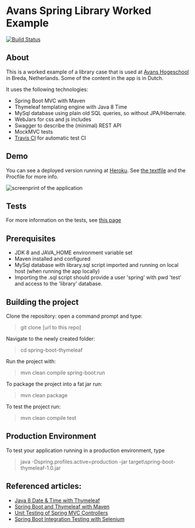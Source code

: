 Avans Spring Library Worked Example
====================================

[![Build Status](https://travis-ci.org/avansinformatica/spring-mvc-library.svg?branch=master)](https://travis-ci.org/avansinformatica/spring-mvc-library)

About
---------------
This is a worked example of a library case that is used at [Avans Hogeschool](http://www.avans.nl) in Breda, Netherlands. Some of the content in the app is in Dutch.

It uses the following technologies:

- Spring Boot MVC with Maven
- Thymeleaf templating engine with Java 8 Time
- MySql database using plain old SQL queries, so without JPA/Hibernate.
- WebJars for css and js includes
- Swagger to describe the (minimal) REST API 
- MockMVC tests
- [Travis CI](http://https://travis-ci.org) for automatic test CI

Demo
--------------------
You can see a deployed version running at [Heroku](https://spring-mvc-library.herokuapp.com/). See [the textfile](https://github.com/rschellius/spring-mvc-library/blob/master/Heroku_cloud.md) and the Procfile for more info. 

![screenprint of the application](https://github.com/rschellius/spring-mvc-library/blob/master/src/main/resources/static/img/screenprint.png)

Tests
--------------------

For more information on the tests, see [this page](https://github.com/rschellius/spring-mvc-library/tree/master/src/test/java/nl/avans/ivh5/springmvc)

Prerequisites
-------------

- JDK 8 and JAVA_HOME environment variable set
- Maven installed and configured
- MySql database with library.sql script imported and running on local host (when running the app locally)
- Importing the .sql script should provide a user 'spring' with pwd 'test' and access to the 'library' database.

Building the project
--------------------

Clone the repository: open a command prompt and type:

> git clone [url to this repo]

Navigate to the newly created folder:

> cd spring-boot-thymeleaf

Run the project with:

> mvn clean compile spring-boot:run

To package the project into a fat jar run:

> mvn clean package

To test the project run:

> mvn clean compile test

Production Environment
--------------------

To test your application running in a production environment, type

> java -Dspring.profiles.active=production -jar target\spring-boot-thymeleaf-1.0.jar

Referenced articles:
--------------------

- [Java 8 Date & Time with Thymeleaf](http://blog.codeleak.pl/2015/11/how-to-java-8-date-time-with-thymeleaf.html)
- [Spring Boot and Thymeleaf with Maven](http://blog.codeleak.pl/2014/04/how-to-spring-boot-and-thymeleaf-with-maven.html)
- [Unit Testing of Spring MVC Controllers](https://www.petrikainulainen.net/programming/spring-framework/unit-testing-of-spring-mvc-controllers-configuration/) 
- [Spring Boot Integration Testing with Selenium](http://blog.codeleak.pl/2015/03/spring-boot-integration-testing-with.html)
